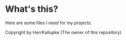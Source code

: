 # What's this?

Here are some files I need for my projects.

Copyright by HerrKallupke (The owner of this repository)
